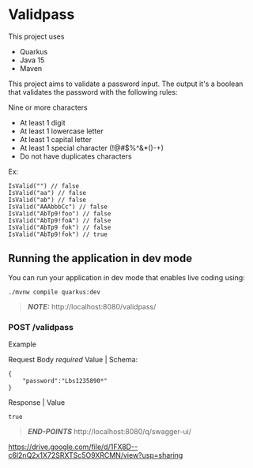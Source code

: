 # Validpass

This project uses 
- Quarkus
- Java 15
- Maven 

This project aims to validate a password input.
The output it's a boolean that validates the password with the following rules:

Nine or more characters
- At least 1 digit
- At least 1 lowercase letter
- At least 1 capital letter
- At least 1 special character (!@#$%^&*()-+)
- Do not have duplicates characters

Ex:
```
IsValid("") // false  
IsValid("aa") // false  
IsValid("ab") // false  
IsValid("AAAbbbCc") // false  
IsValid("AbTp9!foo") // false  
IsValid("AbTp9!foA") // false
IsValid("AbTp9 fok") // false
IsValid("AbTp9!fok") // true
```

## Running the application in dev mode

You can run your application in dev mode that enables live coding using:
```shell script
./mvnw compile quarkus:dev
```

> **_NOTE:_**  http://localhost:8080/validpass/

### POST /validpass
Example

Request Body *required*
Value | Schema:
```
{
    "password":"Lbs1235890*"
}
```
Response | Value
```
true
```


> **_END-POINTS_** http://localhost:8080/q/swagger-ui/

https://drive.google.com/file/d/1FX8D--c6l2nQ2x1X72SRXTSc5O9XRCMN/view?usp=sharing

